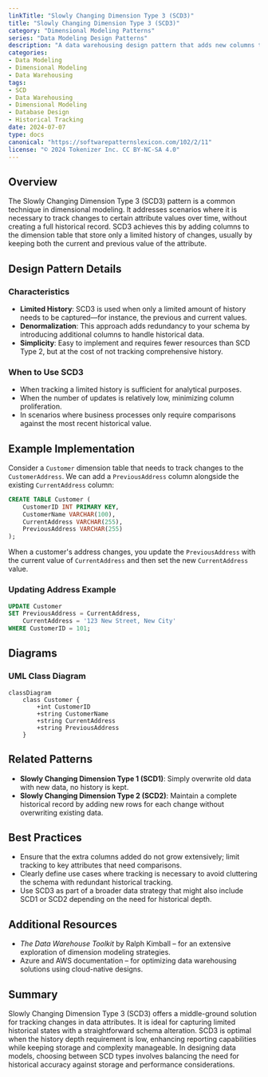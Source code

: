 ```yaml
---
linkTitle: "Slowly Changing Dimension Type 3 (SCD3)"
title: "Slowly Changing Dimension Type 3 (SCD3)"
category: "Dimensional Modeling Patterns"
series: "Data Modeling Design Patterns"
description: "A data warehousing design pattern that adds new columns to a dimension table to track limited historical data, typically by maintaining both the previous and current values of certain attributes."
categories:
- Data Modeling
- Dimensional Modeling
- Data Warehousing
tags:
- SCD
- Data Warehousing
- Dimensional Modeling
- Database Design
- Historical Tracking
date: 2024-07-07
type: docs
canonical: "https://softwarepatternslexicon.com/102/2/11"
license: "© 2024 Tokenizer Inc. CC BY-NC-SA 4.0"
---
```


## Overview

The Slowly Changing Dimension Type 3 (SCD3) pattern is a common technique in dimensional modeling. It addresses scenarios where it is necessary to track changes to certain attribute values over time, without creating a full historical record. SCD3 achieves this by adding columns to the dimension table that store only a limited history of changes, usually by keeping both the current and previous value of the attribute.

## Design Pattern Details

### Characteristics

- **Limited History**: SCD3 is used when only a limited amount of history needs to be captured—for instance, the previous and current values.
- **Denormalization**: This approach adds redundancy to your schema by introducing additional columns to handle historical data.
- **Simplicity**: Easy to implement and requires fewer resources than SCD Type 2, but at the cost of not tracking comprehensive history.

### When to Use SCD3

- When tracking a limited history is sufficient for analytical purposes.
- When the number of updates is relatively low, minimizing column proliferation.
- In scenarios where business processes only require comparisons against the most recent historical value.

## Example Implementation

Consider a `Customer` dimension table that needs to track changes to the `CustomerAddress`. We can add a `PreviousAddress` column alongside the existing `CurrentAddress` column:

```sql
CREATE TABLE Customer (
    CustomerID INT PRIMARY KEY,
    CustomerName VARCHAR(100),
    CurrentAddress VARCHAR(255),
    PreviousAddress VARCHAR(255)
);
```

When a customer's address changes, you update the `PreviousAddress` with the current value of `CurrentAddress` and then set the new `CurrentAddress` value.

### Updating Address Example

```sql
UPDATE Customer
SET PreviousAddress = CurrentAddress,
    CurrentAddress = '123 New Street, New City'
WHERE CustomerID = 101;
```

## Diagrams

### UML Class Diagram

```mermaid
classDiagram
    class Customer {
        +int CustomerID
        +string CustomerName
        +string CurrentAddress
        +string PreviousAddress
    }
```

## Related Patterns

- **Slowly Changing Dimension Type 1 (SCD1)**: Simply overwrite old data with new data, no history is kept.
- **Slowly Changing Dimension Type 2 (SCD2)**: Maintain a complete historical record by adding new rows for each change without overwriting existing data.

## Best Practices

- Ensure that the extra columns added do not grow extensively; limit tracking to key attributes that need comparisons.
- Clearly define use cases where tracking is necessary to avoid cluttering the schema with redundant historical tracking.
- Use SCD3 as part of a broader data strategy that might also include SCD1 or SCD2 depending on the need for historical depth.

## Additional Resources

- *The Data Warehouse Toolkit* by Ralph Kimball – for an extensive exploration of dimension modeling strategies.
- Azure and AWS documentation – for optimizing data warehousing solutions using cloud-native designs.

## Summary

Slowly Changing Dimension Type 3 (SCD3) offers a middle-ground solution for tracking changes in data attributes. It is ideal for capturing limited historical states with a straightforward schema alteration. SCD3 is optimal when the history depth requirement is low, enhancing reporting capabilities while keeping storage and complexity manageable. In designing data models, choosing between SCD types involves balancing the need for historical accuracy against storage and performance considerations.
